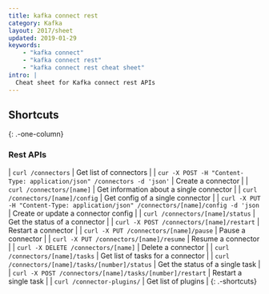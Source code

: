```yaml
---
title: kafka connect rest
category: Kafka
layout: 2017/sheet
updated: 2019-01-29
keywords:
    - "kafka connect"
    - "kafka connect rest"
    - "kafka connect rest cheat sheet"
intro: |
  Cheat sheet for Kafka connect rest APIs
---
```


Shortcuts
---------
{: .-one-column}

### Rest APIs

| `curl /connectors` | Get list of connectors |
| `cur -X POST -H "Content-Type: application/json" /connectors -d 'json'` | Create a connector |
| `curl /connectors/[name]` | Get information about a single connector |
| `curl /connectors/[name]/config` | Get config of a single connector |
| `curl -X PUT -H "Content-Type: application/json" /connectors/[name]/config -d 'json` | Create or update a connector config |
| `curl /connectors/[name]/status` | Get the status of a connector |
| `curl -X POST /connectors/[name]/restart` | Restart a connector |
| `curl -X PUT /connectors/[name]/pause` | Pause a connector |
| `curl -X PUT /connectors/[name]/resume` | Resume a connector |
| `curl -X DELETE /connectors/[name]` | Delete a connector |
| `curl /connectors/[name]/tasks` | Get list of tasks for a connector |
| `curl /connectors/[name]/tasks/[number]/status` | Get the status of a single task |
| `curl -X POST /connectors/[name]/tasks/[number]/restart` | Restart a single task |
| `curl /connector-plugins/` | Get list of plugins |
{: .-shortcuts}

